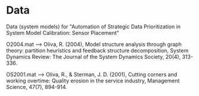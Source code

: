 # Data 

Data (system models) for "Automation of Strategic Data Prioritization in System Model Calibration: Sensor Placement"

O2004.mat  --> Oliva, R. (2004), Model structure analysis through graph theory: partition heuristics and feedback structure
decomposition, System Dynamics Review: The Journal of the System Dynamics Society, 20(4), 313-336.

OS2001.mat --> Oliva, R., & Sterman, J. D. (2001), Cutting corners and working overtime: Quality erosion in the service
industry, Management Science, 47(7), 894-914.

